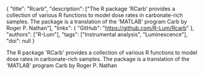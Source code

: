 {
  "title": "Rcarb",
  "description": ["The R package 'RCarb' provides a collection of various R functions to model dose rates in carbonate-rich samples. The package is a translation of the 'MATLAB' program Carb by Roger P. Nathan"],
  "links": {
    "GitHub": "https://github.com/R-Lum/Rcarb"
  },
  "authors": ["R-Lum"],
  "tags": ["Instrumental analysis", "Luminescence"],
  "doi": null
}

<!-- Generated by csv2md.R – do not edit by hand -->

The R package 'RCarb' provides a collection of various R functions to model dose rates in carbonate-rich samples. The package is a translation of the 'MATLAB' program Carb by Roger P. Nathan